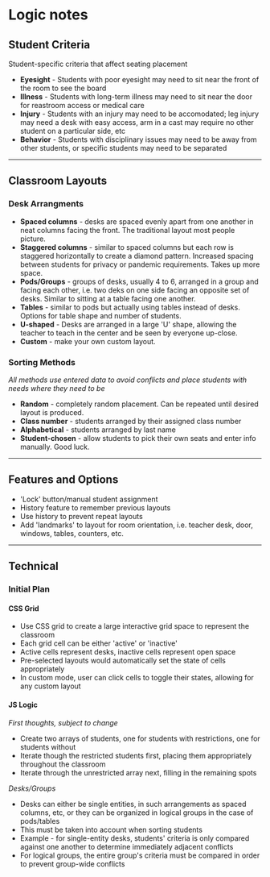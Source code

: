 # Logic notes

## Student Criteria
Student-specific criteria that affect seating placement
- **Eyesight** - Students with poor eyesight may need to sit near the front of the room to see the board
- **Illness** - Students with long-term illness may need to sit near the door for reastroom access or medical care
- **Injury** - Students with an injury may need to be accomodated; leg injury may need a desk with easy access, arm in a cast may require no other student on a particular side, etc
- **Behavior** - Students with disciplinary issues may need to be away from other students, or specific students may need to be separated

---
## Classroom Layouts
### Desk Arrangments
- **Spaced columns** - desks are spaced evenly apart from one another in neat columns facing the front. The traditional layout most people picture.
- **Staggered columns** - similar to spaced columns but each row is staggered horizontally to create a diamond pattern. Increased spacing between students for privacy or pandemic requirements. Takes up more space.
- **Pods/Groups** - groups of desks, usually 4 to 6, arranged in a group and facing each other, i.e. two deks on one side facing an opposite set of desks. Similar to sitting at a table facing one another.
- **Tables** - similar to pods but actually using tables instead of desks. Options for table shape and number of students.
- **U-shaped** - Desks are arranged in a large 'U' shape, allowing the teacher to teach in the center and be seen by everyone up-close.
- **Custom** - make your own custom layout.

### Sorting Methods
*All methods use entered data to avoid conflicts and place students with needs where they need to be*
- **Random** - completely random placement. Can be repeated until desired layout is produced.
- **Class number** - students arranged by their assigned class number
- **Alphabetical** - students arranged by last name
- **Student-chosen** - allow students to pick their own seats and enter info manually. Good luck.

---

## Features and Options
- 'Lock' button/manual student assignment
- History feature to remember previous layouts
- Use history to prevent repeat layouts
- Add 'landmarks' to layout for room orientation, i.e. teacher desk, door, windows, tables, counters, etc.

---

## Technical

### Initial Plan

#### CSS Grid
- Use CSS grid to create a large interactive grid space to represent the classroom
- Each grid cell can be either 'active' or 'inactive'
- Active cells represent desks, inactive cells represent open space
- Pre-selected layouts would automatically set the state of cells appropriately
- In custom mode, user can click cells to toggle their states, allowing for any custom layout

#### JS Logic
*First thoughts, subject to change*
- Create two arrays of students, one for students with restrictions, one for students without
- Iterate though the restricted students first, placing them appropriately throughout the classroom
- Iterate through the unrestricted array next, filling in the remaining spots

*Desks/Groups*
- Desks can either be single entities, in such arrangements as spaced columns, etc, or they can be organized in logical groups in the case of pods/tables
- This must be taken into account when sorting students
- Example - for single-entity desks, students' criteria is only compared against one another to determine immediately adjacent conflicts
- For logical groups, the entire group's criteria must be compared in order to prevent group-wide conflicts